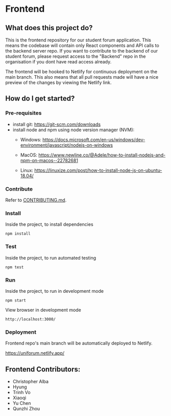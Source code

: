 # Frontend
## What does this project do?
This is the frontend repository for our student forum application. This means the codebase will contain only React components and API calls to the backend server repo. If you want to contribute to the backend of our student forum, please request access to the "Backend" repo in the organisation if you dont have read access already.

The frontend will be hooked to Netlify for continuous deployment on the main branch. This also means that all pull requests made will have a nice preview of the changes by viewing the Netlify link.

## How do I get started?

### Pre-requisites
- install git: https://git-scm.com/downloads
- install node and npm using node version manager (NVM): 
    * Windows: https://docs.microsoft.com/en-us/windows/dev-environment/javascript/nodejs-on-windows

    * MacOS: https://www.newline.co/@Adele/how-to-install-nodejs-and-npm-on-macos--22782681

    * Linux: https://linuxize.com/post/how-to-install-node-js-on-ubuntu-18.04/

### Contribute
Refer to [CONTRIBUTING.md](../../contribution-guidelines/.github/CONTRIBUTING.md).

### Install
Inside the project, to install dependencies

```npm install```

### Test
Inside the project, to run automated testing

```npm test```

### Run
Inside the project, to run in development mode

```npm start``` 

View browser in development mode

```http://localhost:3000/```

### Deployment
Frontend repo's main branch will be automatically deployed to Netlify.

https://uniforum.netlify.app/

## Frontend Contributors: 
- Christopher Alba
- Hyung
- Trinh Vo
- Xiaoqi
- Yu Chen
- Qunzhi Zhou

